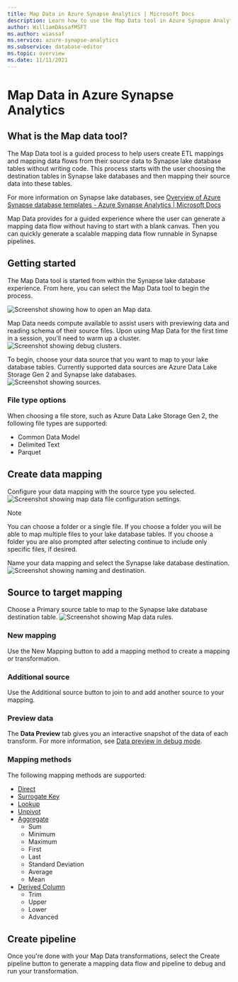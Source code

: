 ```yaml
---
title: Map Data in Azure Synapse Analytics | Microsoft Docs
description: Learn how to use the Map Data tool in Azure Synapse Analytics
author: WilliamDAssafMSFT
ms.author: wiassaf
ms.service: azure-synapse-analytics
ms.subservice: database-editor
ms.topic: overview
ms.date: 11/11/2021
---
```


# Map Data in Azure Synapse Analytics


## What is the Map data tool?


The Map Data tool is a guided process to help users create ETL mappings and mapping data flows from their source data to Synapse lake database tables without writing code. This process starts with the user choosing the destination tables in Synapse lake databases and then mapping their source data into these tables. 

For more information on Synapse lake databases, see [Overview of Azure Synapse database templates - Azure Synapse Analytics | Microsoft Docs](overview-database-templates.md)

Map Data provides for a guided experience where the user can generate a mapping data flow without having to start with a blank canvas. Then you can quickly generate a scalable mapping data flow runnable in Synapse pipelines.

## Getting started

The Map Data tool is started from within the Synapse lake database experience. From here, you can select the Map Data tool to begin the process. 

![Screenshot showing how to open an Map data.](./media/overview-map-data/open-map-data.png)


Map Data needs compute available to assist users with previewing data and reading schema of their source files. Upon using Map Data for the first time in a session, you'll need to warm up a cluster.
![Screenshot showing debug clusters.](./media/overview-map-data/debug-map-data.png)

To begin, choose your data source that you want to map to your lake database tables. Currently supported data sources are Azure Data Lake Storage Gen 2 and Synapse lake databases.
![Screenshot showing sources.](./media/overview-map-data/sources-map-data.png)

### File type options
When choosing a file store, such as Azure Data Lake Storage Gen 2, the following file types are supported:

* Common Data Model
* Delimited Text
* Parquet


## Create data mapping
Configure your data mapping with the source type you selected.
![Screenshot showing map data file configuration settings.](./media/overview-map-data/map-data-file-selection.png)

> [!NOTE] 
> You can choose a folder or a single file. If you choose a folder you will be able to map multiple files to your lake database tables.  If you choose a folder you are also prompted after selecting continue to include only specific files, if desired.

Name your data mapping and select the Synapse lake database destination.
![Screenshot showing naming and destination.](./media/overview-map-data/destination-map-data.png)

## Source to target mapping
Choose a Primary source table to map to the Synapse lake database destination table.
![Screenshot showing Map data rules.](./media/overview-map-data/rules-map-data.png)

### New mapping
Use the New Mapping button to add a mapping method to create a mapping or transformation.

### Additional source
Use the Additional source button to join to and add another source to your mapping.

### Preview data
The **Data Preview** tab gives you an interactive snapshot of the data of each transform. For more information, see [Data preview in debug mode](../../data-factory/concepts-data-flow-debug-mode.md#data-preview).

### Mapping methods

The following mapping methods are supported:

* [Direct](../../data-factory/data-flow-select.md)
* [Surrogate Key](../../data-factory/data-flow-surrogate-key.md)
* [Lookup](../../data-factory/data-flow-lookup.md)
* [Unpivot](../../data-factory/data-flow-unpivot.md)
* [Aggregate](../../data-factory/data-flow-aggregate.md)
	* Sum
	* Minimum
	* Maximum
	* First
	* Last
	* Standard Deviation
	* Average
	* Mean
* [Derived Column](../../data-factory/data-flow-derived-column.md)
	* Trim
	* Upper
	* Lower
	* Advanced 


## Create pipeline

Once you're done with your Map Data transformations, select the Create pipeline button to generate a mapping data flow and pipeline to debug and run your transformation.